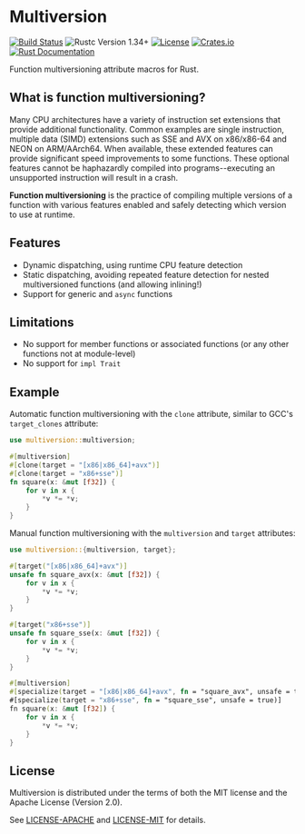 Multiversion
============
[![Build Status](https://github.com/calebzulawski/multiversion/workflows/Build/badge.svg?branch=master)](https://github.com/calebzulawski/multiversion/actions)
![Rustc Version 1.34+](https://img.shields.io/badge/rustc-1.34+-lightgray.svg)
[![License](https://img.shields.io/crates/l/multiversion)](https://crates.io/crates/multiversion)
[![Crates.io](https://img.shields.io/crates/v/multiversion)](https://crates.io/crates/multiversion)
[![Rust Documentation](https://img.shields.io/badge/api-rustdoc-blue.svg)](https://docs.rs/multiversion)

Function multiversioning attribute macros for Rust.

## What is function multiversioning?
Many CPU architectures have a variety of instruction set extensions that provide additional functionality.
Common examples are single instruction, multiple data (SIMD) extensions such as SSE and AVX on x86/x86-64 and NEON on ARM/AArch64.
When available, these extended features can provide significant speed improvements to some functions.
These optional features cannot be haphazardly compiled into programs--executing an unsupported instruction will result in a crash.

**Function multiversioning** is the practice of compiling multiple versions of a function with various features enabled and safely detecting which version to use at runtime.

## Features
* Dynamic dispatching, using runtime CPU feature detection
* Static dispatching, avoiding repeated feature detection for nested multiversioned functions (and allowing inlining!)
* Support for generic and `async` functions

## Limitations
* No support for member functions or associated functions (or any other functions not at module-level)
* No support for `impl Trait`

## Example
Automatic function multiversioning with the `clone` attribute, similar to GCC's `target_clones` attribute:
```rust
use multiversion::multiversion;

#[multiversion]
#[clone(target = "[x86|x86_64]+avx")]
#[clone(target = "x86+sse")]
fn square(x: &mut [f32]) {
    for v in x {
        *v *= *v;
    }
}
```

Manual function multiversioning with the `multiversion` and `target` attributes:
```rust
use multiversion::{multiversion, target};

#[target("[x86|x86_64]+avx")]
unsafe fn square_avx(x: &mut [f32]) {
    for v in x {
        *v *= *v;
    }
}

#[target("x86+sse")]
unsafe fn square_sse(x: &mut [f32]) {
    for v in x {
        *v *= *v;
    }
}

#[multiversion]
#[specialize(target = "[x86|x86_64]+avx", fn = "square_avx", unsafe = true)]
#[specialize(target = "x86+sse", fn = "square_sse", unsafe = true)]
fn square(x: &mut [f32]) {
    for v in x {
        *v *= *v;
    }
}
```

## License
Multiversion is distributed under the terms of both the MIT license and the Apache License (Version 2.0).

See [LICENSE-APACHE](LICENSE-APACHE) and [LICENSE-MIT](LICENSE-MIT) for details.
